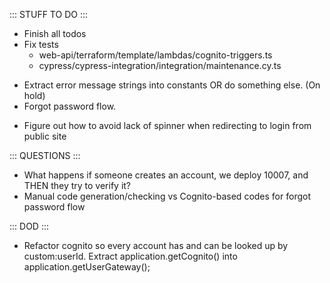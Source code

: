 ::: STUFF TO DO :::
- Finish all todos
- Fix tests
  - web-api/terraform/template/lambdas/cognito-triggers.ts
  - cypress/cypress-integration/integration/maintenance.cy.ts
+ Extract error message strings into constants OR do something else. (On hold)
+ Forgot password flow.
- Figure out how to avoid lack of spinner when redirecting to login from public site

::: QUESTIONS :::
- What happens if someone creates an account, we deploy 10007, and THEN they try to verify it?
- Manual code generation/checking vs Cognito-based codes for forgot password flow

::: DOD :::
- Refactor cognito so every account has and can be looked up by custom:userId. Extract application.getCognito() into application.getUserGateway();
